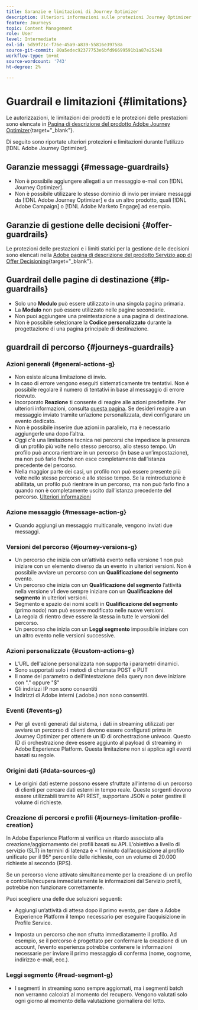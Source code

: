 ```yaml
---
title: Garanzie e limitazioni di Journey Optimizer
description: Ulteriori informazioni sulle protezioni Journey Optimizer
feature: Journeys
topic: Content Management
role: User
level: Intermediate
exl-id: 5d59f21c-f76e-45a9-a839-55816e39758a
source-git-commit: 80a5edec92377753e6bfd96699591b1a87e25248
workflow-type: tm+mt
source-wordcount: '743'
ht-degree: 2%

---
```


# Guardrail e limitazioni {#limitations}

Le autorizzazioni, le limitazioni dei prodotti e le protezioni delle prestazioni sono elencate in [Pagina di descrizione del prodotto Adobe Journey Optimizer](https://helpx.adobe.com/it/legal/product-descriptions/adobe-journey-optimizer.html){target=&quot;_blank&quot;}.

Di seguito sono riportate ulteriori protezioni e limitazioni durante l’utilizzo [!DNL Adobe Journey Optimizer].

## Garanzie messaggi {#message-guardrails}

* Non è possibile aggiungere allegati a un messaggio e-mail con [!DNL Journey Optimizer].
* Non è possibile utilizzare lo stesso dominio di invio per inviare messaggi da [!DNL Adobe Journey Optimizer] e da un altro prodotto, quali [!DNL Adobe Campaign] o [!DNL Adobe Marketo Engage] ad esempio.


## Garanzie di gestione delle decisioni {#offer-guardrails}

Le protezioni delle prestazioni e i limiti statici per la gestione delle decisioni sono elencati nella [Adobe pagina di descrizione del prodotto Servizio app di Offer Decisioning](https://helpx.adobe.com/legal/product-descriptions/offer-decisioning-app-service.html){target=&quot;_blank&quot;}.


## Guardrail delle pagine di destinazione {#lp-guardrails}

* Solo uno **Modulo** può essere utilizzato in una singola pagina primaria.
* La **Modulo** non può essere utilizzato nelle pagine secondarie.
* Non puoi aggiungere una preintestazione a una pagina di destinazione.
* Non è possibile selezionare la **Codice personalizzato** durante la progettazione di una pagina principale di destinazione.

## guardrail di percorso {#journeys-guardrails}

### Azioni generali {#general-actions-g}

* Non esiste alcuna limitazione di invio.
* In caso di errore vengono eseguiti sistematicamente tre tentativi. Non è possibile regolare il numero di tentativi in base al messaggio di errore ricevuto.
* Incorporato **Reazione** ti consente di reagire alle azioni predefinite. Per ulteriori informazioni, consulta [questa pagina](../building-journeys/reaction-events.md). Se desideri reagire a un messaggio inviato tramite un’azione personalizzata, devi configurare un evento dedicato.
* Non è possibile inserire due azioni in parallelo, ma è necessario aggiungerle una dopo l’altra.
* Oggi c&#39;è una limitazione tecnica nei percorsi che impedisce la presenza di un profilo più volte nello stesso percorso, allo stesso tempo. Un profilo può ancora rientrare in un percorso (in base a un’impostazione), ma non può farlo finché non esce completamente dall’istanza precedente del percorso.
* Nella maggior parte dei casi, un profilo non può essere presente più volte nello stesso percorso e allo stesso tempo. Se la reintroduzione è abilitata, un profilo può rientrare in un percorso, ma non può farlo fino a quando non è completamente uscito dall’istanza precedente del percorso. [Ulteriori informazioni](../building-journeys/journey-end.md)

### Azione messaggio {#message-action-g}

* Quando aggiungi un messaggio multicanale, vengono inviati due messaggi.

### Versioni del percorso {#journey-versions-g}

* Un percorso che inizia con un’attività evento nella versione 1 non può iniziare con un elemento diverso da un evento in ulteriori versioni. Non è possibile avviare un percorso con un **Qualificazione del segmento** evento.
* Un percorso che inizia con un **Qualificazione del segmento** l’attività nella versione v1 deve sempre iniziare con un **Qualificazione del segmento** in ulteriori versioni.
* Segmento e spazio dei nomi scelti in **Qualificazione del segmento** (primo nodo) non può essere modificato nelle nuove versioni.
* La regola di rientro deve essere la stessa in tutte le versioni del percorso.
* Un percorso che inizia con un **Leggi segmento** impossibile iniziare con un altro evento nelle versioni successive.

### Azioni personalizzate {#custom-actions-g}

* L&#39;URL dell&#39;azione personalizzata non supporta i parametri dinamici.
* Sono supportati solo i metodi di chiamata POST e PUT
* Il nome del parametro o dell&#39;intestazione della query non deve iniziare con &quot;.&quot; oppure &quot;$&quot;
* Gli indirizzi IP non sono consentiti
* Indirizzi di Adobe interni (.adobe.) non sono consentiti.

### Eventi {#events-g}

* Per gli eventi generati dal sistema, i dati in streaming utilizzati per avviare un percorso di clienti devono essere configurati prima in Journey Optimizer per ottenere un ID di orchestrazione univoco. Questo ID di orchestrazione deve essere aggiunto al payload di streaming in Adobe Experience Platform. Questa limitazione non si applica agli eventi basati su regole.

### Origini dati {#data-sources-g}

* Le origini dati esterne possono essere sfruttate all’interno di un percorso di clienti per cercare dati esterni in tempo reale. Queste sorgenti devono essere utilizzabili tramite API REST, supportare JSON e poter gestire il volume di richieste.

### Creazione di percorsi e profili {#journeys-limitation-profile-creation}

In Adobe Experience Platform si verifica un ritardo associato alla creazione/aggiornamento dei profili basati su API. L’obiettivo a livello di servizio (SLT) in termini di latenza è &lt; 1 minuto dall’acquisizione al profilo unificato per il 95° percentile delle richieste, con un volume di 20.000 richieste al secondo (RPS).

Se un percorso viene attivato simultaneamente per la creazione di un profilo e controlla/recupera immediatamente le informazioni dal Servizio profili, potrebbe non funzionare correttamente.

Puoi scegliere una delle due soluzioni seguenti:

* Aggiungi un’attività di attesa dopo il primo evento, per dare a Adobe Experience Platform il tempo necessario per eseguire l’acquisizione in Profile Service.

* Imposta un percorso che non sfrutta immediatamente il profilo. Ad esempio, se il percorso è progettato per confermare la creazione di un account, l’evento esperienza potrebbe contenere le informazioni necessarie per inviare il primo messaggio di conferma (nome, cognome, indirizzo e-mail, ecc.).

### Leggi segmento {#read-segment-g}

* I segmenti in streaming sono sempre aggiornati, ma i segmenti batch non verranno calcolati al momento del recupero. Vengono valutati solo ogni giorno al momento della valutazione giornaliera del lotto.
